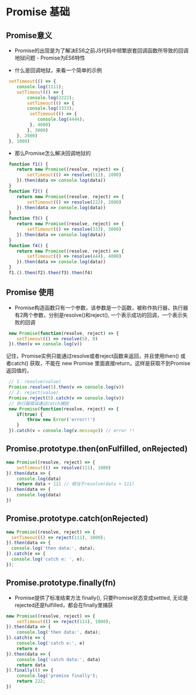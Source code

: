 # Promise 基础

## Promise意义
- Promise的出现是为了解决ES6之前JS代码中频繁嵌套回调函数所导致的回调地狱问题 - Promise为ES6特性

- 什么是回调地狱，来看一个简单的示例
```js
 setTimeout(() => {
    console.log(1111);
    setTimeout(() => {
        console.log(2222);
        setTimeout(() => {
        console.log(3333);
         setTimeout(() => {
            console.log(4444);
         }, 4000)
        }, 3000)
    }, 2000)
 }, 1000)
```
- 那么Promise怎么解决回调地狱的
```js
 function f1() {
    return new Promise((resolve, reject) => {
        setTimeout(() => resolve(111), 1000)
    }).then(data => console.log(data))
 }
 function f2() {
    return new Promise((resolve, reject) => {
        setTimeout(() => resolve(222), 2000)
    }).then(data => console.log(data))
 }
 function f3() {
    return new Promise((resolve, reject) => {
        setTimeout(() => resolve(333), 3000)
    }).then(data => console.log(data))
 }
 function f4() {
    return new Promise((resolve, reject) => {
        setTimeout(() => resolve(444), 4000)
    }).then(data => console.log(data))
 }
 f1.().then(f2).then(f3).then(f4)
```
## Promise 使用
- Promise构造函数只有一个参数，该参数是一个函数，被称作执行器，执行器有2两个参数，分别是resolve()和reject(), 一个表示成功的回调，一个表示失败的回调

```js
 new Promise(function(resolve, reject) => {
    setTimeout(() => resolve(5), 0)
 }).then(v => console.log(v))
```
记住，Promise实例只能通过resolve或者reject函数来返回，并且使用then() 或者catch() 获取，不能在 new Promise 里面直接return，这样是获取不到Promise返回值的，
```js
 // 1. resolve(value)
 Promise.resolve(5).then(v => console.log(v))
 // 2. reject(value)
 Promise.reject(5).catch(v => console.log(v))
 // 执行器错误通过catch捕捉
 new Promise(function(resolve, reject) => {
    if(true) {
        throw new Error('error!!')
    }
 }).catch(v = console.log(v.message)) // error !!
```
## Promise.prototype.then(onFulfilled, onRejected)

```js
new Promise((resolve, reject) => {
    setTimeout(() => resolve(111), 1000)
}).then(data => {
    console.log(data)
    return data + 111 // 相当于resolve(data + 111)
}).then(data => {
    console.log(data)
})
```
## Promise.prototype.catch(onRejected)

```js
new Promise((resolve, reject) => {
  setTimeout(() => reject(111), 1000);
}).then(data => {
  console.log('then data:', data);
}).catch(e => {
  console.log('catch e: ', e);
});
```
## Promise.prototype.finally(fn)
- Promise提供了标准结束方法 finally(), 只要Promise状态变成settled, 无论是rejected还是fulfilled，都会在finally里捕获

```js
new Promise((resolve, reject) => {
    setTimeout(() => reject(111), 1000);
}).then(data => {
    console.log('then data:', data);
}).catch(e => {
    console.log('catch e:', e)
    return e
}).then(data => {
    console.log('catch data:', data)
    return data
}).finally(() => {
    console.log('promise finally');
    return 222;
})
```

